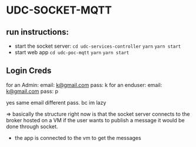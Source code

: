 # UDC-SOCKET-MQTT

## run instructions:

- start the socket server:
  `cd udc-services-controller`
  `yarn`
  `yarn start `
- start web app
  `cd udc-poc-mqtt`
  `yarn`
  `yarn start`

## Login Creds

for an Admin:
email: k@gmail.com
pass: k
for an enduser:
email: k@gmail.com
pass: p

yes same email different pass. bc im lazy

=> basically the structure right now is that the socket server connects to the broker hosted on a VM if the user wants to publish a message it would be done through socket.

- the app is connected to the vm to get the messages
